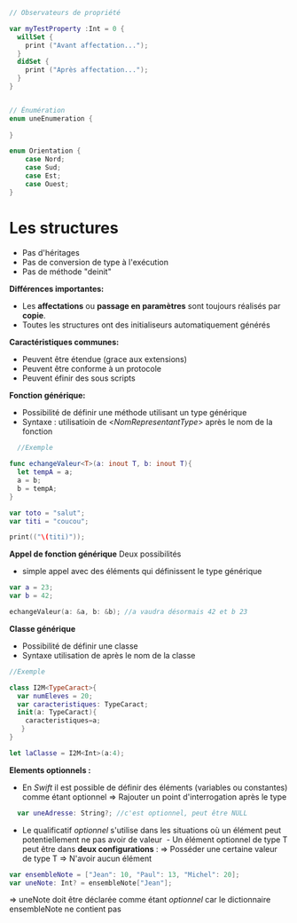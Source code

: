 ```Swift
// Observateurs de propriété

var myTestProperty :Int = 0 {
  willSet {
    print ("Avant affectation...");
  }
  didSet {
    print ("Après affectation...");
  }
}


// Énumération
enum uneEnumeration {
    
}

enum Orientation {
    case Nord;
    case Sud;
    case Est;
    case Ouest;
}
```


# Les structures

- Pas d'héritages
- Pas de conversion de type à l'exécution
- Pas de méthode "deinit"

**Différences importantes:**

- Les **affectations** ou **passage en paramètres** sont toujours réalisés par **copie**.
- Toutes les structures ont des initialiseurs automatiquement générés

**Caractéristiques communes:**

- Peuvent être étendue (grace aux extensions)
- Peuvent être conforme à un protocole
- Peuvent éfinir des sous scripts

**Fonction générique:**

- Possibilité de définir une méthode utilisant un type générique
- Syntaxe : utilisatioin de <*NomRepresentantType*> après le nom de la fonction

```Swift
  //Exemple
  
func echangeValeur<T>(a: inout T, b: inout T){
  let tempA = a;
  a = b;
  b = tempA;
}

var toto = "salut";
var titi = "coucou";

print(("\(titi)"));
```
**Appel de fonction générique**
Deux possibilités
- simple appel avec des éléments qui définissent le type générique
```Swift
var a = 23;
var b = 42;

echangeValeur(a: &a, b: &b); //a vaudra désormais 42 et b 23
```
**Classe générique**
- Possibilité de définir une classe
- Syntaxe  utilisation de <NomRepresentantType> après le nom de la classe

```Swift
//Exemple

class I2M<TypeCaract>{
  var numEleves = 20;
  var caracteristiques: TypeCaract;
  init(a: TypeCaract){
    caracteristiques=a;
   }
}

let laClasse = I2M<Int>(a:4);
```
**Elements optionnels :**
- En *Swift* il est possible de définir des éléments (variables ou constantes) comme étant optionnel
    => Rajouter un point d'interrogation après le type
```Swift
  var uneAdresse: String?; //c'est optionnel, peut être NULL
```
  - Le qualificatif *optionnel* s'utilise dans les situations où un élément peut potentiellement ne pas avoir de valeur
  - Un élément optionnel de type T peut être dans **deux configurations** :
      => Posséder une certaine valeur de type T
      => N'avoir aucun élément
```Swift
var ensembleNote = ["Jean": 10, "Paul": 13, "Michel": 20];
var uneNote: Int? = ensembleNote["Jean"];
```
=> uneNote doit être déclarée comme étant *optionnel* car le dictionnaire ensembleNote ne contient pas
